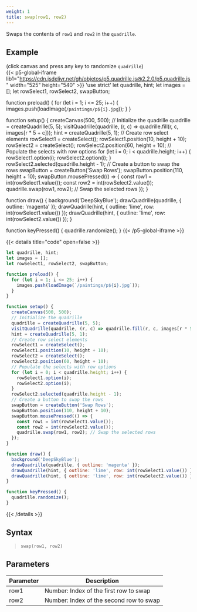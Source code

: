 ```yaml
---
weight: 1
title: swap(row1, row2)  
---
```


Swaps the contents of `row1` and `row2` in the `quadrille`.

## Example

(click canvas and press any key to randomize `quadrille`)\
{{< p5-global-iframe lib1="https://cdn.jsdelivr.net/gh/objetos/p5.quadrille.js@2.2.0/p5.quadrille.js" width="525" height="540" >}}
'use strict'
let quadrille, hint;
let images = [];
let rowSelect1, rowSelect2, swapButton;

function preload() {
  for (let i = 1; i <= 25; i++) {
    images.push(loadImage(`/paintings/p${i}.jpg`));
  }
}

function setup() {
  createCanvas(500, 500);
  // Initialize the quadrille
  quadrille = createQuadrille(5, 5);
  visitQuadrille(quadrille, (r, c) => quadrille.fill(r, c, images[r * 5 + c]));
  hint = createQuadrille(5, 1);
  // Create row select elements
  rowSelect1 = createSelect();
  rowSelect1.position(10, height + 10);
  rowSelect2 = createSelect();
  rowSelect2.position(60, height + 10);
  // Populate the selects with row options
  for (let i = 0; i < quadrille.height; i++) {
    rowSelect1.option(i);
    rowSelect2.option(i);
  }
  rowSelect2.selected(quadrille.height - 1);
  // Create a button to swap the rows
  swapButton = createButton('Swap Rows');
  swapButton.position(110, height + 10);
  swapButton.mousePressed(() => {
    const row1 = int(rowSelect1.value());
    const row2 = int(rowSelect2.value());
    quadrille.swap(row1, row2); // Swap the selected rows
  });
}

function draw() {
  background('DeepSkyBlue');
  drawQuadrille(quadrille, { outline: 'magenta' });
  drawQuadrille(hint, { outline: 'lime', row: int(rowSelect1.value()) });
  drawQuadrille(hint, { outline: 'lime', row: int(rowSelect2.value()) });
}

function keyPressed() {
  quadrille.randomize();
}
{{< /p5-global-iframe >}}

{{< details title="code" open=false >}}
```js
let quadrille, hint;
let images = [];
let rowSelect1, rowSelect2, swapButton;

function preload() {
  for (let i = 1; i <= 25; i++) {
    images.push(loadImage(`/paintings/p${i}.jpg`));
  }
}

function setup() {
  createCanvas(500, 500);
  // Initialize the quadrille
  quadrille = createQuadrille(5, 5);
  visitQuadrille(quadrille, (r, c) => quadrille.fill(r, c, images[r * 5 + c]));
  hint = createQuadrille(5, 1);
  // Create row select elements
  rowSelect1 = createSelect();
  rowSelect1.position(10, height + 10);
  rowSelect2 = createSelect();
  rowSelect2.position(60, height + 10);
  // Populate the selects with row options
  for (let i = 0; i < quadrille.height; i++) {
    rowSelect1.option(i);
    rowSelect2.option(i);
  }
  rowSelect2.selected(quadrille.height - 1);
  // Create a button to swap the rows
  swapButton = createButton('Swap Rows');
  swapButton.position(110, height + 10);
  swapButton.mousePressed(() => {
    const row1 = int(rowSelect1.value());
    const row2 = int(rowSelect2.value());
    quadrille.swap(row1, row2); // Swap the selected rows
  });
}

function draw() {
  background('DeepSkyBlue');
  drawQuadrille(quadrille, { outline: 'magenta' });
  drawQuadrille(hint, { outline: 'lime', row: int(rowSelect1.value()) });
  drawQuadrille(hint, { outline: 'lime', row: int(rowSelect2.value()) });
}

function keyPressed() {
  quadrille.randomize();
}
```
{{< /details >}}

## Syntax

> `swap(row1, row2)`

## Parameters

| Parameter | Description                              |
|-----------|------------------------------------------|
| row1      | Number: Index of the first row to swap   |
| row2      | Number: Index of the second row to swap  |